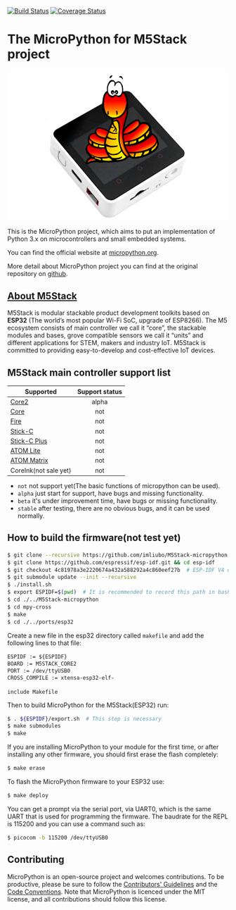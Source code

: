[![Build Status](https://travis-ci.com/imliubo/M5Stack-micropython.svg?branch=master)](https://travis-ci.com/imliubo/M5Stack-micropython) [![Coverage Status](https://coveralls.io/repos/github/imliubo/M5Stack-micropython/badge.svg?branch=master)](https://coveralls.io/github/imliubo/M5Stack-micropython?branch=master)

The MicroPython for M5Stack project
===================================
<p align="center">
  <img src="https://github.com/imliubo/M5Stack-micropython/blob/master/logo/micropython-core2-logo.png" alt="MicroPython Logo"/>
</p>
This is the MicroPython project, which aims to put an implementation
of Python 3.x on microcontrollers and small embedded systems.

You can find the official website at [micropython.org](http://www.micropython.org).

More detail about MicroPython project you can find at the original repository on [github](github.com/micropython.micropython).

[About M5Stack](https://m5stack.com/)
-------------------------------------
M5Stack is modular stackable product development toolkits based on **ESP32** (The world’s most popular Wi-Fi SoC, upgrade of ESP8266). The M5 ecosystem consists of main controller we call it “core”, the stackable modules and bases, grove compatible sensors we call it “units” and different applications for STEM, makers and industry IoT. M5Stack is committed to providing easy-to-develop and cost-effective IoT devices.

M5Stack main controller support list
------------------------------------
| Supported                                                        | Support status |
| ---------------------------------------------------------------- | :------------: |
| [Core2](https://docs.m5stack.com/#/en/core/core2)                |     alpha      |
| [Core](https://docs.m5stack.com/#/en/core/basic)                 |      not       |
| [Fire](https://docs.m5stack.com/#/en/core/fire)                  |      not       |
| [Stick-C](https://docs.m5stack.com/#/en/core/m5stickc)           |      not       |
| [Stick-C Plus](https://docs.m5stack.com/#/en/core/m5stickc_plus) |      not       |
| [ATOM Lite](https://docs.m5stack.com/#/en/core/atom_lite)        |      not       |
| [ATOM Matrix](https://docs.m5stack.com/#/en/core/atom_matrix)    |      not       |
| CoreInk(not sale yet)                                            |      not       |

- ``not`` not support yet(The basic functions of micropython can be used).
- ``alpha`` just start for support, have bugs and missing functionality. 
- ``beta`` it's under improvement time, have bugs or missing functionality.
- ``stable`` after testing, there are no obvious bugs, and it can be used normally.

How to build the firmware(not test yet)
---------------------------------------
```bash
$ git clone --recursive https://github.com/imliubo/M5Stack-micropython.git
$ git clone https://github.com/espressif/esp-idf.git && cd esp-idf
$ git checkout 4c81978a3e2220674a432a588292a4c860eef27b  # ESP-IDF V4 or ESP-IDF V3: 9e70825d1e1cbf7988cf36981774300066580ea7
$ git submodule update --init --recursive
$ ./install.sh  
$ export ESPIDF=$(pwd)  # It is recommended to record this path in bashrc
$ cd ./../M5Stack-micropython
$ cd mpy-cross
$ make
$ cd ./../ports/esp32
```

Create a new file in the esp32 directory called `makefile`
and add the following lines to that file:

```
ESPIDF := ${ESPIDF} 
BOARD := M5STACK_CORE2
PORT := /dev/ttyUSB0
CROSS_COMPILE := xtensa-esp32-elf-

include Makefile
```

Then to build MicroPython for the M5Stack(ESP32) run:
```bash
$ . ${ESPIDF}/export.sh  # This step is necessary
$ make submodules
$ make
```

If you are installing MicroPython to your module for the first time, or
after installing any other firmware, you should first erase the flash
completely:

```bash
$ make erase
```

To flash the MicroPython firmware to your ESP32 use:

```bash
$ make deploy
```

You can get a prompt via the serial port, via UART0, which is the same UART
that is used for programming the firmware.  The baudrate for the REPL is
115200 and you can use a command such as:

```bash
$ picocom -b 115200 /dev/ttyUSB0
```

Contributing
------------

MicroPython is an open-source project and welcomes contributions. To be
productive, please be sure to follow the
[Contributors' Guidelines](https://github.com/micropython/micropython/wiki/ContributorGuidelines)
and the [Code Conventions](https://github.com/micropython/micropython/blob/master/CODECONVENTIONS.md).
Note that MicroPython is licenced under the MIT license, and all contributions
should follow this license.